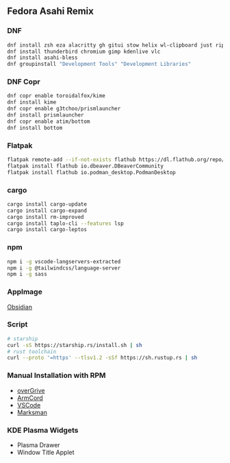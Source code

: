 ## Fedora Asahi Remix
### DNF
```sh
dnf install zsh eza alacritty gh gitui stow helix wl-clipboard just ripgrep bat fd-find neofetch python-unversioned-command nodejs podman mold
dnf install thunderbird chromium gimp kdenlive vlc
dnf install asahi-bless
dnf groupinstall "Development Tools" "Development Libraries"
```
### DNF Copr
```sh
dnf copr enable toroidalfox/kime
dnf install kime
dnf copr enable g3tchoo/prismlauncher
dnf install prismlauncher
dnf copr enable atim/bottom
dnf install bottom
```

### Flatpak
```sh
flatpak remote-add --if-not-exists flathub https://dl.flathub.org/repo/flathub.flatpakrepo
flatpak install flathub io.dbeaver.DBeaverCommunity
flatpak install flathub io.podman_desktop.PodmanDesktop
```

### cargo
```sh
cargo install cargo-update
cargo install cargo-expand
cargo install rm-improved
cargo install taplo-cli --features lsp
cargo install cargo-leptos
```

### npm
```sh
npm i -g vscode-langservers-extracted
npm i -g @tailwindcss/language-server
npm i -g sass
```

### AppImage

[Obsidian](https://obsidian.md/download)

### Script

```sh
# starship
curl -sS https://starship.rs/install.sh | sh
# rust toolchain
curl --proto '=https' --tlsv1.2 -sSf https://sh.rustup.rs | sh
```

### Manual Installation with RPM

- [overGrive](https://www.overgrive.com)
- [ArmCord](https://github.com/ArmCord/ArmCord/releases)
- [VSCode](https://code.visualstudio.com/docs/setup/linux)
- [Marksman](https://github.com/artempyanykh/marksman/releases)

### KDE Plasma Widgets

- Plasma Drawer
- Window Title Applet
